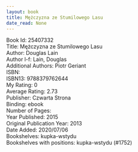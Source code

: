 ```yaml
---
layout: book
title: Mężczyzna ze Stumilowego Lasu
date_read: None
---
```


Book Id: 25407332<br />
Title: Mężczyzna ze Stumilowego Lasu<br />
Author: Douglas Lain<br />
Author l-f: Lain, Douglas<br />
Additional Authors: Piotr Geriant<br />
ISBN: <br />
ISBN13: 9788379762644<br />
My Rating: 0<br />
Average Rating: 2.73<br />
Publisher: Czwarta Strona<br />
Binding: ebook<br />
Number of Pages: <br />
Year Published: 2015<br />
Original Publication Year: 2013<br />
Date Added: 2020/07/06<br />
Bookshelves: kupka-wstydu<br />
Bookshelves with positions: kupka-wstydu (#1752)<br />

